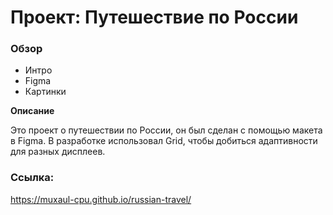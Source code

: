 # Проект: Путешествие по России

### Обзор
* Интро
* Figma
* Картинки

**Описание**

Это проект о путешествии по России, он был сделан с помощью макета в Figma. В разработке использовал Grid,  чтобы добиться адаптивности для разных дисплеев.

### Ссылка:
https://muxaul-cpu.github.io/russian-travel/
